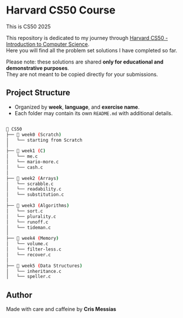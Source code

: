 # Harvard CS50 Course
This is CS50 2025

This repository is dedicated to my journey through [Harvard CS50 - Introduction to Computer Science](https://cs50.harvard.edu/x/).  
Here you will find all the problem set solutions I have completed so far.  

Please note: these solutions are shared **only for educational and demonstrative purposes**.  
They are not meant to be copied directly for your submissions.  

## Project Structure
- Organized by **week**, **language**, and **exercise name**.  
- Each folder may contain its own `README.md` with additional details. 

```bash

📁 CS50
├── 📁 week0 (Scratch)
│   └── starting from Scratch
│ 
├── 📁 week1 (C)
│   └── me.c
│   └── mario-more.c 
│   └── cash.c
│ 
├── 📁 week2 (Arrays)
│   └── scrabble.c
│   └── readability.c
│   └── substitution.c
│ 
├── 📁 week3 (Algorithms)
│   └── sort.c
│   └── plurality.c
│   └── runoff.c
│   └── tideman.c
│ 
├── 📁 week4 (Memory)
│   └── volume.c
│   └── filter-less.c
│   └── recover.c
│ 
├── 📁 week5 (Data Structures)
│   └── inheritance.c
│   └── speller.c

```

## Author

Made with care and caffeine by **Cris Messias**
